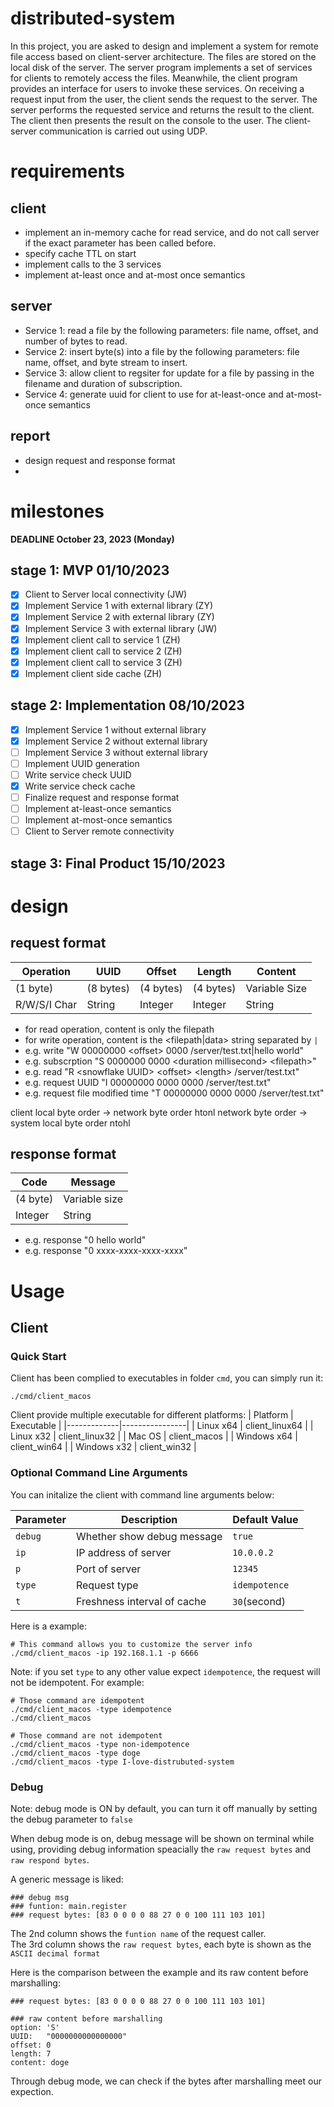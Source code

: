 # distributed-system

In this project, you are asked to design and implement a system for remote file
access based on client-server architecture. The files are stored on the local disk of
the server. The server program implements a set of services for clients to remotely
access the files. Meanwhile, the client program provides an interface for users to
invoke these services. On receiving a request input from the user, the client sends
the request to the server. The server performs the requested service and returns the
result to the client. The client then presents the result on the console to the user. The
client-server communication is carried out using UDP.

# requirements

## client

- implement an in-memory cache for read service, and do not call server if the exact parameter has been called before.
- specify cache TTL on start
- implement calls to the 3 services
- implement at-least once and at-most once semantics

## server

- Service 1: read a file by the following parameters: file name, offset, and number of bytes to read.
- Service 2: insert byte(s) into a file by the following parameters: file name, offset, and byte stream to insert.
- Service 3: allow client to regsiter for update for a file by passing in the filename and duration of subscription.
- Service 4: generate uuid for client to use for at-least-once and at-most-once semantics

## report

- design request and response format
-

# milestones

**DEADLINE October 23, 2023 (Monday)**

## stage 1: MVP 01/10/2023

- [x] Client to Server local connectivity (JW)
- [x] Implement Service 1 with external library (ZY)
- [x] Implement Service 2 with external library (ZY)
- [x] Implement Service 3 with external library (JW)
- [x] Implement client call to service 1 (ZH)
- [x] Implement client call to service 2 (ZH)
- [x] Implement client call to service 3 (ZH)
- [x] Implement client side cache (ZH)

## stage 2: Implementation 08/10/2023

- [x] Implement Service 1 without external library
- [x] Implement Service 2 without external library
- [ ] Implement Service 3 without external library
- [ ] Implement UUID generation
- [ ] Write service check UUID
- [x] Write service check cache
- [ ] Finalize request and response format
- [ ] Implement at-least-once semantics
- [ ] Implement at-most-once semantics
- [ ] Client to Server remote connectivity

## stage 3: Final Product 15/10/2023


# design

## request format

| Operation    | UUID        | Offset    | Length    | Content       |
|--------------|-----------|-----------|-----------|---------------|
| (1 byte)     | (8 bytes) | (4 bytes) | (4 bytes) | Variable Size |
| R/W/S/I Char | String    | Integer   | Integer   | String        |

- for read operation, content is only the filepath
- for write operation, content is the <filepath|data> string separated by `|`
- e.g. write "W 00000000 \<offset> 0000 /server/test.txt|hello world"
- e.g. subscrption "S 0000000 0000 \<duration millisecond> \<filepath>"
- e.g. read "R \<snowflake UUID> \<offset> \<length> /server/test.txt"
- e.g. request UUID "I 00000000 0000 0000 /server/test.txt"
- e.g. request file modified time "T 00000000 0000 0000 /server/test.txt"

client local byte order -> network byte order htonl
network byte order -> system local byte order ntohl


## response format
| Code     | Message       |
|----------|---------------|
| (4 byte) | Variable size |
| Integer  | String        |

- e.g. response "0 hello world"
- e.g. response "0 xxxx-xxxx-xxxx-xxxx"


# Usage
## Client
### Quick Start
Client has been complied to executables in folder `cmd`, you can simply run it:
```shell
./cmd/client_macos
```

Client provide multiple executable for different platforms:
| Platform    | Executable     |
|-------------|----------------|
| Linux x64   | client_linux64 |
| Linux x32   | client_linux32 |
| Mac OS      | client_macos   |
| Windows x64 | client_win64   |
| Windows x32 | client_win32   |


### Optional Command Line Arguments
You can initalize the client with command line arguments below:

|Parameter | Description                 | Default Value |
|----------|-----------------------------|---------------|
| `debug`  | Whether show debug message  | `true`
| `ip`     | IP address of server        | `10.0.0.2`
| `p`      | Port of server              | `12345`
| `type`   | Request type                | `idempotence`
| `t`      | Freshness interval of cache | `30`(second)


Here is a example:
```shell
# This command allows you to customize the server info
./cmd/client_macos -ip 192.168.1.1 -p 6666
```

Note: if you set `type` to any other value expect `idempotence`, the request will not be idempotent. For example:
```shell
# Those command are idempotent
./cmd/client_macos -type idempotence
./cmd/client_macos

# Those command are not idempotent
./cmd/client_macos -type non-idempotence
./cmd/client_macos -type doge
./cmd/client_macos -type I-love-distrubuted-system
```

### Debug
Note: debug mode is ON by default, you can turn it off manually by setting the debug parameter to `false`

When debug mode is on, debug message will be shown on terminal while using, providing debug information speacially the `raw request bytes` and `raw respond bytes`.

A generic message is liked:
```shell
### debug msg
### funtion: main.register
### request bytes: [83 0 0 0 0 88 27 0 0 100 111 103 101]
```

The 2nd column shows the `funtion name` of the request caller.\
The 3rd column shows the `raw request bytes`, each byte is shown as the `ASCII decimal format`

Here is the comparison between the example and its raw content before marshalling:

```shell
### request bytes: [83 0 0 0 0 88 27 0 0 100 111 103 101]

### raw content before marshalling
option: 'S'
UUID:   "0000000000000000"
offset: 0
length: 7
content: doge
```

Through debug mode, we can check if the bytes after marshalling meet our expection.